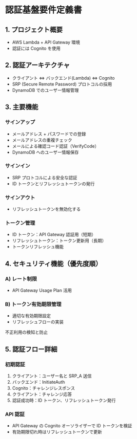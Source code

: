# 認証基盤要件定義書

## 1. プロジェクト概要

- AWS Lambda + API Gateway 環境
- 認証には Cognito を使用

## 2. 認証アーキテクチャ

- クライアント ⇔ バックエンド(Lambda) ⇔ Cognito
- SRP (Secure Remote Password) プロトコルの採用
- DynamoDB でのユーザー情報管理

## 3. 主要機能

### サインアップ

- メールアドレス + パスワードでの登録
- メールアドレスの重複チェック
- メールによる確認コード認証（VerifyCode）
- DynamoDB へのユーザー情報保存

### サインイン

- SRP プロトコルによる安全な認証
- ID トークンとリフレッシュトークンの発行

### サインアウト

- リフレッシュトークンを無効化する

### トークン管理

- ID トークン：API Gateway 認証用（短期）
- リフレッシュトークン：トークン更新用（長期）
- トークンリフレッシュ機能

## 4. セキュリティ機能（優先度順）

### A) レート制限

- API Gateway Usage Plan 活用

### B) トークン有効期限管理

- 適切な有効期限設定
- リフレッシュフローの実装

不正利用の検知と防止

## 5. 認証フロー詳細

### 初期認証

1. クライアント：ユーザー名と SRP_A 送信
2. バックエンド：InitiateAuth
3. Cognito：チャレンジレスポンス
4. クライアント：チャレンジ応答
5. 認証成功時：ID トークン、リフレッシュトークン発行

### API 認証

- API Gateway の Cognito オーソライザーで ID トークンを検証
- 有効期限切れ時はリフレッシュトークンで更新
